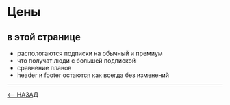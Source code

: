 # Цены
## в этой странице
- распологаются подписки на обычный и премиум
- что получат люди с большей подпиской
- сравнение планов
- header и footer остаются как всегда без изменений
---

[<-- НАЗАД](../index.md)
